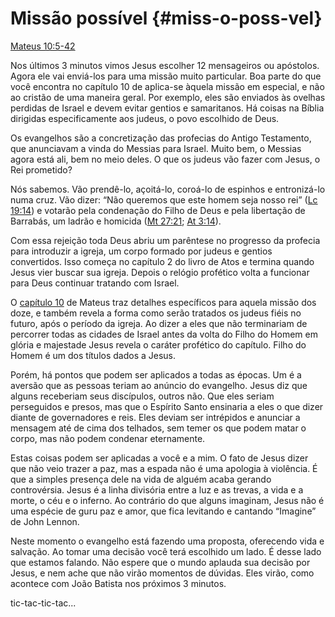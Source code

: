 # Missão possível {#miss-o-poss-vel}

[Mateus 10:5-42](http://bibliaonline.com.br/acf/mt/10/5-42)

Nos últimos 3 minutos vimos Jesus escolher 12 mensageiros ou apóstolos. Agora ele vai enviá-los para uma missão muito particular. Boa parte do que você encontra no capítulo 10 de aplica-se àquela missão em especial, e não ao cristão de uma maneira geral. Por exemplo, eles são enviados às ovelhas perdidas de Israel e devem evitar gentios e samaritanos. Há coisas na Bíblia dirigidas especificamente aos judeus, o povo escolhido de Deus.

Os evangelhos são a concretização das profecias do Antigo Testamento, que anunciavam a vinda do Messias para Israel. Muito bem, o Messias agora está ali, bem no meio deles. O que os judeus vão fazer com Jesus, o Rei prometido?

Nós sabemos. Vão prendê-lo, açoitá-lo, coroá-lo de espinhos e entronizá-lo numa cruz. Vão dizer: “Não queremos que este homem seja nosso rei” ([Lc 19:14](http://bibliaonline.com.br/acf/lc/19/14)) e votarão pela condenação do Filho de Deus e pela libertação de Barrabás, um ladrão e homicida ([Mt 27:21](http://bibliaonline.com.br/acf/mt/27/21); [At 3:14](http://bibliaonline.com.br/acf/atos/3/14)).

Com essa rejeição toda Deus abriu um parêntese no progresso da profecia para introduzir a igreja, um corpo formado por judeus e gentios convertidos. Isso começa no capítulo 2 do livro de Atos e termina quando Jesus vier buscar sua igreja. Depois o relógio profético volta a funcionar para Deus continuar tratando com Israel.

O [capítulo 10](http://bibliaonline.com.br/acf/mt/10) de Mateus traz detalhes específicos para aquela missão dos doze, e também revela a forma como serão tratados os judeus fiéis no futuro, após o período da igreja. Ao dizer a eles que não terminariam de percorrer todas as cidades de Israel antes da volta do Filho do Homem em glória e majestade Jesus revela o caráter profético do capítulo. Filho do Homem é um dos títulos dados a Jesus.

Porém, há pontos que podem ser aplicados a todas as épocas. Um é a aversão que as pessoas teriam ao anúncio do evangelho. Jesus diz que alguns receberiam seus discípulos, outros não. Que eles seriam perseguidos e presos, mas que o Espírito Santo ensinaria a eles o que dizer diante de governadores e reis. Eles deviam ser intrépidos e anunciar a mensagem até de cima dos telhados, sem temer os que podem matar o corpo, mas não podem condenar eternamente.

Estas coisas podem ser aplicadas a você e a mim. O fato de Jesus dizer que não veio trazer a paz, mas a espada não é uma apologia à violência. É que a simples presença dele na vida de alguém acaba gerando controvérsia. Jesus é a linha divisória entre a luz e as trevas, a vida e a morte, o céu e o inferno. Ao contrário do que alguns imaginam, Jesus não é uma espécie de guru paz e amor, que fica levitando e cantando “Imagine” de John Lennon.

Neste momento o evangelho está fazendo uma proposta, oferecendo vida e salvação. Ao tomar uma decisão você terá escolhido um lado. É desse lado que estamos falando. Não espere que o mundo aplauda sua decisão por Jesus, e nem ache que não virão momentos de dúvidas. Eles virão, como acontece com João Batista nos próximos 3 minutos.

tic-tac-tic-tac...